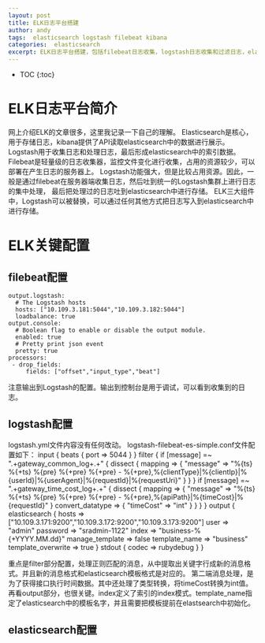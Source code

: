 ```yaml
---
layout: post
title: ELK日志平台搭建
author: andy
tags:  elasticsearch logstash filebeat kibana
categories:  elasticsearch
excerpt: ELK日志平台搭建，包括filebeat日志收集，logstash日志收集和过滤日志，elasticsearch存储，kibana展示
---
```


* TOC
{:toc}

# ELK日志平台简介
网上介绍ELK的文章很多，这里我记录一下自己的理解。
Elasticsearch是核心，用于存储日志，kibana提供了API读取elasticsearch中的数据进行展示。
Logstash用于收集日志和处理日志，最后形成elasticsearch中的索引数据。
Filebeat是轻量级的日志收集器，监控文件变化进行收集，占用的资源较少，可以部署在产生日志的服务器上。
Logstash功能强大，但是比较占用资源。因此，一般是通过filebeat在服务器端收集日志，然后吐到统一的Logstash集群上进行日志的集中处理，
最后把处理过的日志吐到elasticsearch中进行存储。
ELK三大组件中，Logstash可以被替换，可以通过任何其他方式把日志写入到elasticsearch中进行存储。

# ELK关键配置

## filebeat配置
	output.logstash:
	  # The Logstash hosts
	  hosts: ["10.109.3.181:5044","10.109.3.182:5044"]
	  loadbalance: true
	output.console:
	  # Boolean flag to enable or disable the output module.
	  enabled: true
	  # Pretty print json event
	  pretty: true
	processors:
	 - drop_fields:
	     fields: ["offset","input_type","beat"]

注意输出到Logstash的配置。输出到控制台是用于调试，可以看到收集到的日志。

## logstash配置
logstash.yml文件内容没有任何改动。
logstash-filebeat-es-simple.conf文件配置如下：
	input {
	  beats {
	    port => 5044
	  }
	}
	filter {
	  if [message] =~ ".+gateway_common_log+.+" {
	    dissect {
	      mapping => {
	        "message" => "%{ts} %{+ts} %{pre} %{+pre} %{+pre} - %{+pre},%{clientType}|%{clientIp}|%{userId}|%{userAgent}|%{requestId}|%{requestUri}"
	      }
	    }
	  }
	  if [message] =~ ".+gateway_time_cost_log+.+" {
	    dissect {
	      mapping => {
	        "message" => "%{ts} %{+ts} %{pre} %{+pre} %{+pre} - %{+pre},%{apiPath}|%{timeCost}|%{requestId}"
	      }
	      convert_datatype => {
	        "timeCost" => "int"
	      }
	    }
	  }
	}
	output {
	   elasticsearch {
	    hosts => ["10.109.3.171:9200","10.109.3.172:9200","10.109.3.173:9200"]
	    user => "admin"
	    password => "sradmin-1122"
	    index => "business-%{+YYYY.MM.dd}"
	    manage_template => false
	    template_name => "business"
	    template_overwrite => true
	  }
	  stdout { codec => rubydebug }
	}

重点是filter部分配置，处理正则匹配的消息，从中提取出关键字行成新的消息格式。并且新的消息格式和elasticsearch模板格式是对应的。
第二端消息处理，是为了获得接口执行时间数据。其中还处理了类型转换，将timeCost转换为int值。
再看output部分，也很关键。index定义了索引的index模式。template_name指定了elasticsearch中的模板名字，并且需要把模板提前在elastsearch中初始化。

## elasticsearch配置


